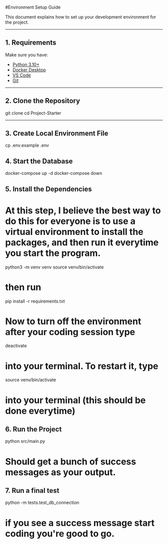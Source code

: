 #Environment Setup Guide

This document explains how to set up your development environment for the project.

---

## 1. Requirements

Make sure you have:
- [Python 3.10+](https://www.python.org/downloads/)
- [Docker Desktop](https://www.docker.com/products/docker-desktop/)
- [VS Code](https://code.visualstudio.com/)
- [Git](https://git-scm.com/)

---

## 2. Clone the Repository
git clone <repo-url>
cd Project-Starter

--- 
## 3. Create Local Environment File
cp .env.example .env

## 4. Start the Database 
docker-compose up -d 
docker-compose down 

## 5. Install the Dependencies 
# At this step, I believe the best way to do this for everyone is to use a virtual environment to install the packages, and then run it everytime you start the program. 
python3 -m venv venv 
source venv/bin/activate 
# then run 
pip install -r requirements.txt 
# Now to turn off the environment after your coding session type 
deactivate
# into your terminal. To restart it, type
source venv/bin/activate
# into your terminal (this should be done everytime) 

## 6. Run the Project
python src/main.py
# Should get a bunch of success messages as your output. 

## 7. Run a final test 
python -m tests.test_db_connection
# if you see a success message start coding you're good to go. 